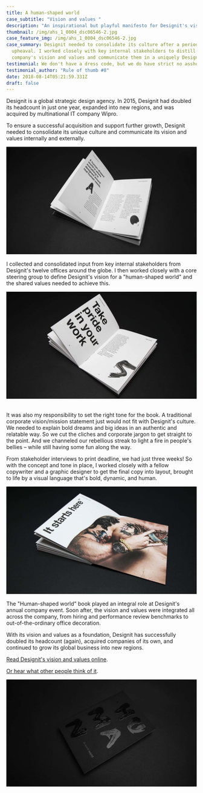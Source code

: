 ```yaml
---
title: A human-shaped world
case_subtitle: "Vision and values "
description: "An inspirational but playful manifesto for Designit's vision and values "
thumbnail: /img/ahs_1_0004_dsc06546-2.jpg
case_feature_img: /img/ahs_1_0004_dsc06546-2.jpg
case_summary: Designit needed to consolidate its culture after a period of
  upheaval. I worked closely with key internal stakeholders to distill the
  company's vision and values and communicate them in a uniquely Designit way.
testimonial: We don't have a dress code, but we do have strict no asshole policy.
testimonial_author: "Rule of thumb #8"
date: 2018-08-14T05:21:59.331Z
draft: false
---
```

Designit is a global strategic design agency. In 2015, Designit had doubled its headcount in just one year, expanded into new regions, and was acquired by multinational IT company Wipro.

To ensure a successful acquisition and support further growth, Designit needed to consolidate its unique culture and communicate its vision and values internally and externally. 

![A human-shaped world is where everything is designed around real human needs](/img/ahs_1_1.jpg)

I collected and consolidated input from key internal stakeholders from Designit's twelve offices around the globe. I then worked closely with a core steering group to define Designit's vision for a "human-shaped world" and the shared values needed to achieve this. 

![Take pride in your work](/img/ahs_1_0000_dsc06527-2.jpg)

\
It was also my responsibility to set the right tone for the book. A traditional corporate vision/mission statement just would not fit with Designit's culture. We needed to explain bold dreams and big ideas in an authentic and relatable way. So we cut the cliches and corporate jargon to get straight to the point. And we channeled our rebellious streak to light a fire in people's bellies – while still having some fun along the way.

From stakeholder interviews to print deadline, we had just three weeks! So with the concept and tone in place, I worked closely with a fellow copywriter and a graphic designer to get the final copy into layout, brought to life by a visual language that's bold, dynamic, and human. 

![It starts here](/img/ahs_1_2.jpg)

The "Human-shaped world" book played an integral role at Designit's annual company event. Soon after, the vision and values were integrated all across the company, from hiring and performance review benchmarks to out-of-the-ordinary office decoration. 

With its vision and values as a foundation, Designit has successfully doubled its headcount (again), acquired companies of its own, and continued to grow its global business into new regions. 

[Read Designit's vision and values online](https://issuu.com/designit/docs/human_shaped_world).

[Or hear what other people think of it](https://corporate-rebels.com/no-assholes-in-the-workplace-please/). 

![A human-shaped world](/img/ahs_3.jpg)
